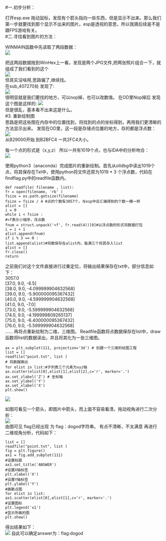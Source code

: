 #一.初步分析： 

打开esp.exe  拖动鼠标，发现有个箭头指向一些东西，但是显示不出来。那么我们第一步就要找到那个显示不出来的图片。esp是透视的意思，所以我猜后续是不是跟FPS游戏有关。  
#二.寻找看到图片的方法：  

WINMAIN函数中先读取了两段数据：  
![](https://github.com/WindRunner97/2018gslab2/blob/master/IMG/1.png)   

把这两段数据拖到WinHex上一看，发现是两个JPG文件,把两张照片组合一下，就组成了我们看到的这个  
![](https://github.com/WindRunner97/2018gslab2/blob/master/IMG/2.png)   
但其实没啥用,思路偏了,继续找。  
在sub_407270处 发现了:  
![](https://github.com/WindRunner97/2018gslab2/blob/master/IMG/3.png)   
很明显就是我们要找的地方，可以nop掉，也可以改数值。
在OD里Nop掉后 发现这个图是这样的:
![](https://github.com/WindRunner97/2018gslab2/blob/master/IMG/4.png)  
但是很乱，基本看不出来这是什么。  
#3.	重新绘制图  
思路是把这些图在内存中的位置找到，将找到的点的坐标得到，再用我们更清晰的方法显示出来。
发现在OD里，这一段是存储点位置的地方，存的都是浮点数：  
![](https://github.com/WindRunner97/2018gslab2/blob/master/IMG/5.png)  
从B29000开始 到B2BFC4  一共2FC4大小。

每一个点的形式是（x,y,z）
所以一共有1019个点，也与IDA中的分析吻合：  
![](https://github.com/WindRunner97/2018gslab2/blob/master/IMG/6.png)  
  
使用python3（anaconda）完成图片的重新绘制。首先从olldbg中读出1019个点，将其保存在Txt中，使用python将文件还原为1019 * 3 个浮点数，代码在findflag.py中的readfile函数内。

    def readfile( filename , list): 
    fr = open(filename, 'rb' )
    fsize = os.path.getsize(filename)
    fsize = fsize / 4 #点的个数有3057个，与esp中反汇编得到的个数一模一样
    alist = []
    i = 0
    while i < fsize :
    #<f表示小端序，浮点数
    fnum = struct.unpack('<f', fr.read(4))[0]#以浮点数的形式将数据打包
    i = i + 1
    alist.append(fnum)
    if i % 3 == 0 :
    list.append(alist)#将数保存在alist内，每满三个将其存入list
    alist = []
    fr.close()
    return   
之前我们对这个文件直接进行过重定位，将输出结果保存在txt中，部分信息如下：  
3057.0  
[37.0, 9.0, -6.5]  
[38.0, 9.0, -4.099999904632568]  
[39.0, 9.0, -5.900000095367432]  
[40.0, 9.0, -4.599999904632568]  
[41.0, 9.0, -7.0]  
[73.0, 9.0, -5.599999904632568]  
[74.0, 9.0, -4.199999809265137]  
[75.0, 9.0, -6.400000095367432]  
[76.0, 9.0, -5.599999904632568]  
…… 
再将点重新绘制为二维，三维图。
Readfile函数将点数据保存在list中，draw函数将list的数据读出，并且将其化为一张三维图。  

    ax = plt.subplot(111, projection='3d') # 创建一个三维的绘图工程
    list = []
    readfile("point.txt", list )
    # 将数据画出
    for elist in list:#子列表三个元素为xyz轴
    ax.scatter(elist[0],elist[1],elist[2],c='r', marker='.')
    ax.set_zlabel('Z') # 坐标轴
    ax.set_ylabel('Y')
    ax.set_xlabel('X')
    plt.show()  


![](https://github.com/WindRunner97/2018gslab2/blob/master/IMG/7.png)  

如图可看见一个箭头，即图片中箭头，而上面不容易看清，拖动视角进行二次分析：  
![](https://github.com/WindRunner97/2018gslab2/blob/master/IMG/8.png)    
由图可见 flag已经出现 为 flag：dogod字符串。
有点不清晰，不太满意
再进行二维视角分析，代码如下：

    list = []
    readfile("point.txt", list )
    fig = plt.figure() 
    ax1 = fig.add_subplot(111) 
    #设置标题 
    ax1.set_title('ANSWER') 
    #设置X轴标签 
    plt.xlabel('X') 
    #设置Y轴标签 
    plt.ylabel('Y') 
    #画散点图 
    for elist in list:
    ax1.scatter(elist[0],elist[1],c='r', marker='.')
    #设置图标 
    plt.legend('x1') 
    #显示所画的图 
    plt.show()  

得出结果如下：  
![](https://github.com/WindRunner97/2018gslab2/blob/master/IMG/9.png) 
自此可以确定answer为：flag:dogod